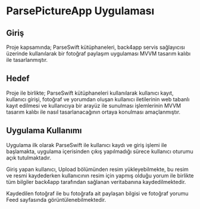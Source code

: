 # ParsePictureApp Uygulaması

## Giriş
Proje kapsamında; ParseSwift kütüphaneleri, back4app servis sağlayıcısı üzerinde kullanılarak bir fotoğraf paylaşım uygulaması MVVM tasarım kalıbı ile tasarlanmıştır. 

## Hedef
Proje ile birlikte; ParseSwift kütüphaneleri kullanılarak kullanıcı kayıt, kullanıcı girişi, fotoğraf ve yorumdan oluşan kullanıcı iletilerinin web tabanlı kayıt edilmesi ve kullanıcıya bir arayüz ile sunulması işlemlerinin MVVM tasarım kalıbı ile nasıl tasarlanacağının ortaya konulması amaçlanmıştır. 

## Uygulama Kullanımı
Uygulama ilk olarak ParseSwift ile kullanıcı kaydı ve giriş işlemi ile başlamakta, uygulama içerisinden çıkış yapılmadığı sürece kullanıcı oturumu açık tutulmaktadır.

Giriş yapan kullanıcı, Upload bölümünden resim yükleyebilmekte, bu resim ve resmi kaydederken kullanıcının resim için yapmış olduğu yorum ile birlikte tüm bilgiler back4app tarafından sağlanan veritabanına kaydedilmektedir.

Kaydedilen fotoğraf ile bu fotoğrafa ait paylaşan bilgisi ve fotoğraf yorumu Feed sayfasında görüntülenebilmektedir. 
